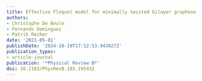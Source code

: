 ```yaml
---
title: Effective Floquet model for minimally twisted bilayer graphene
authors:
- Christophe De Beule
- Fernando Dominguez
- Patrik Recher
date: '2021-05-01'
publishDate: '2024-10-19T17:12:53.943027Z'
publication_types:
- article-journal
publication: '*Physical Review B*'
doi: 10.1103/PhysRevB.103.195432
---
```

